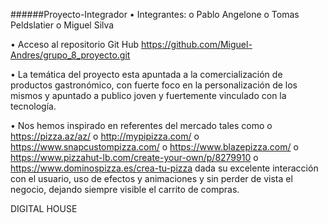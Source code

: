 ######Proyecto-Integrador
• Integrantes: o Pablo Angelone o Tomas Peldslatier o Miguel Silva

• Acceso al repositorio Git Hub https://github.com/Miguel-Andres/grupo_8_proyecto.git

• La temática del proyecto esta apuntada a la comercialización de productos gastronómico, con fuerte foco en la personalización de los mismos y apuntado a publico joven y fuertemente vinculado con la tecnología.

• Nos hemos inspirado en referentes del mercado tales como o https://pizza.az/az/ 
o http://mypipizza.com/ o https://www.snapcustompizza.com/ o
https://www.blazepizza.com/ o https://www.pizzahut-lb.com/create-your-own/p/8279910 o
https://www.dominospizza.es/crea-tu-pizza dada su excelente interacción con el usuario, uso de efectos y animaciones y sin perder de vista el negocio, dejando siempre visible el carrito de compras.

DIGITAL HOUSE
